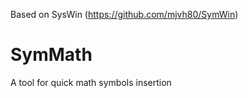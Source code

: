 Based on SysWin (https://github.com/mjvh80/SymWin)

# SymMath
A tool for quick math symbols insertion
